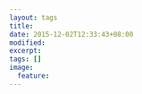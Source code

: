 ```yaml
---
layout: tags
title:
date: 2015-12-02T12:33:43+08:00
modified:
excerpt:
tags: []
image:
  feature:
---
```

